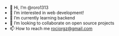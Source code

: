 - 👋 Hi, I’m @roro1313
- 👀 I’m interested in web development!
- 🌱 I’m currently learning backend
- 💞️ I’m looking to collaborate on open source projects
- 📫 How to reach me rociorgz@gmail.com

<!---
roro1313/roro1313 is a ✨ special ✨ repository because its `README.md` (this file) appears on your GitHub profile.
You can click the Preview link to take a look at your changes.
--->
